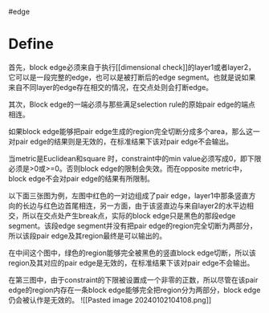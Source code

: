 #edge
# Define
首先，block edge必须来自于执行[[dimensional check]]的layer1或者layer2，它可以是一段完整的edge，也可以是被打断后的edge segment。也就是说如果来自不同layer的edge存在相交的情况，在交点处则会打断edge。

其次，Block edge的一端必须与那些满足selection rule的原始pair edge的端点相连。

如果block edge能够把pair edge生成的region完全切断分成多个area，那么这一对pair edge的结果则是无效的，在标准结果下该对pair edge不会输出。

当metric是Euclidean和square 时，constraint中的min value必须写成0，即下限必须是>0或>=0。否则block edge的限制会失效。而在opposite metric中，block edge不会对pair edge的结果有所限制。

以下面三张图为例，左图中红色的一对边组成了pair edge，layer1中那条竖直方向的长边与红色边首尾相连，另一方面，由于该竖直边与来自layer2的水平边相交，所以在交点处产生break点，实际的block edge只是黑色的那段edge segment。该段edge segment并没有把pair edge的region完全切断为两部分，所以该段pair edge及其region最终是可以输出的。

在中间这个图中，绿色的region能够完全被黑色的竖直block edge切断，所以该region及其对应的pair edge是无效的，在标准结果下该对pair edge不会输出。

在第三图中，由于constraint的下限被设置成一个非零的正数，所以尽管在该pair edge的region内存在一条block edge能够完全把region分为两部分，block edge仍会被认作是无效的。
![[Pasted image 20240102104108.png]]

